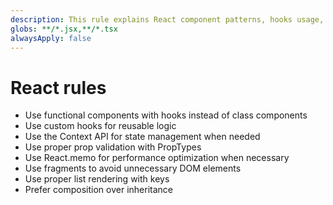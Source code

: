 ```yaml
---
description: This rule explains React component patterns, hooks usage, and best practices.
globs: **/*.jsx,**/*.tsx
alwaysApply: false
---
```


# React rules

- Use functional components with hooks instead of class components
- Use custom hooks for reusable logic
- Use the Context API for state management when needed
- Use proper prop validation with PropTypes
- Use React.memo for performance optimization when necessary
- Use fragments to avoid unnecessary DOM elements
- Use proper list rendering with keys
- Prefer composition over inheritance
